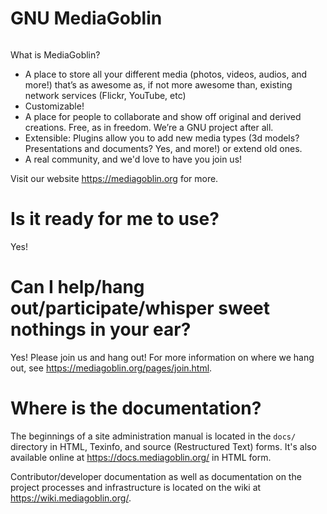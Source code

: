 # GNU MediaGoblin

<img src="https://mediagoblin.org/images/home_goblin.png" alt="">

What is MediaGoblin?

* A place to store all your different media (photos, videos, audios,
  and more!) that’s as awesome as, if not more awesome than, existing
  network services (Flickr, YouTube, etc)
* Customizable!
* A place for people to collaborate and show off original and derived
  creations.  Free, as in freedom.  We’re a GNU project after all.
* Extensible: Plugins allow you to add new media types (3d models?
  Presentations and documents?  Yes, and more!) or extend old ones.
* A real community, and we'd love to have you join us!

Visit our website https://mediagoblin.org for more.

# Is it ready for me to use?

Yes!


# Can I help/hang out/participate/whisper sweet nothings in your ear?

Yes!  Please join us and hang out!  For more information on where we
hang out, see https://mediagoblin.org/pages/join.html.


# Where is the documentation?

The beginnings of a site administration manual is located in the `docs/`
directory in HTML, Texinfo, and source (Restructured Text) forms.  It's
also available online at https://docs.mediagoblin.org/ in HTML form.

Contributor/developer documentation as well as documentation on the project
processes and infrastructure is located on the wiki at
https://wiki.mediagoblin.org/.
